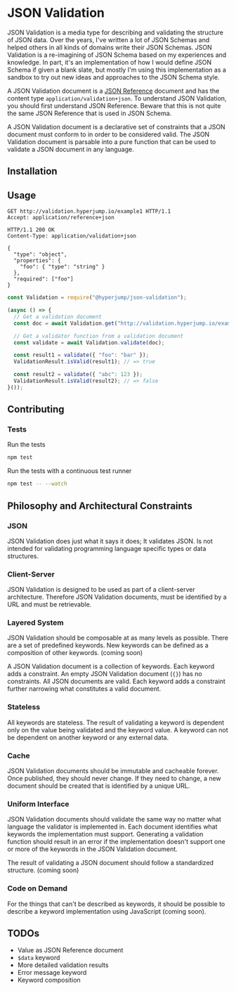 JSON Validation
===============

JSON Validation is a media type for describing and validating the structure of
JSON data. Over the years, I've written a lot of JSON Schemas and helped others
in all kinds of domains write their JSON Schemas. JSON Validation is a
re-imagining of JSON Schema based on my experiences and knowledge. In part,
it's an implementation of how I would define JSON Schema if given a blank slate,
but mostly I'm using this implementation as a sandbox to try out new ideas and
approaches to the JSON Schema style.

A JSON Validation document is a [JSON Reference](https://github.com/jdesrosiers/json-reference)
document and has the content type `application/validation+json`. To understand
JSON Validation, you should first understand JSON Reference. Beware that this is
not quite the same JSON Reference that is used in JSON Schema.

A JSON Validation document is a declarative set of constraints that a JSON
document must conform to in order to be considered valid. The JSON Validation
document is parsable into a pure function that can be used to validate a JSON
document in any language.

Installation
------------

Usage
-----

```http
GET http://validation.hyperjump.io/example1 HTTP/1.1
Accept: application/reference+json
```

```http
HTTP/1.1 200 OK
Content-Type: application/validation+json

{
  "type": "object",
  "properties": {
    "foo": { "type": "string" }
  },
  "required": ["foo"]
}
```

```javascript
const Validation = require("@hyperjump/json-validation");

(async () => {
  // Get a validation document
  const doc = await Validation.get("http://validation.hyperjump.io/example1", Validation.nil);

  // Get a validator function from a validation document
  const validate = await Validation.validate(doc);

  const result1 = validate({ "foo": "bar" });
  ValidationResult.isValid(result1); // => true

  const result2 = validate({ "abc": 123 });
  ValidationResult.isValid(result2); // => false
}());
```

Contributing
------------

### Tests

Run the tests

```bash
npm test
```

Run the tests with a continuous test runner
```bash
npm test -- --watch
```

Philosophy and Architectural Constraints
---------------------------------------

### JSON

JSON Validation does just what it says it does; It validates JSON. Is not
intended for validating programming language specific types or data structures.

### Client-Server

JSON Validation is designed to be used as part of a client-server architecture.
Therefore JSON Validation documents, must be identified by a URL and must be
retrievable.

### Layered System

JSON Validation should be composable at as many levels as possible. There are a
set of predefined keywords. New keywords can be defined as a composition of
other keywords. (coming soon)

A JSON Validation document is a collection of keywords. Each keyword adds a
constraint. An empty JSON Validation document (`{}`) has no constraints. All JSON
documents are valid. Each keyword adds a constraint further narrowing what
constitutes a valid document.

### Stateless

All keywords are stateless. The result of validating a keyword is dependent
only on the value being validated and the keyword value. A keyword can not be
dependent on another keyword or any external data.

### Cache

JSON Validation documents should be immutable and cacheable forever. Once
published, they should never change. If they need to change, a new document
should be created that is identified by a unique URL.

### Uniform Interface

JSON Validation documents should validate the same way no matter what language
the validator is implemented in. Each document identifies what keywords the
implementation must support. Generating a validation function should result in
an error if the implementation doesn't support one or more of the keywords in
the JSON Validation document.

The result of validating a JSON document should follow a standardized structure.
(coming soon)

### Code on Demand

For the things that can't be described as keywords, it should be possible to
describe a keyword implementation using JavaScript (coming soon).

TODOs
-----

* Value as JSON Reference document
* `$data` keyword
* More detailed validation results
* Error message keyword
* Keyword composition
